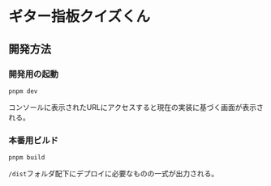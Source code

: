 # ギター指板クイズくん

## 開発方法

### 開発用の起動

```
pnpm dev
```

コンソールに表示されたURLにアクセスすると現在の実装に基づく画面が表示される。

### 本番用ビルド

```
pnpm build
```

`/dist`フォルダ配下にデプロイに必要なものの一式が出力される。
